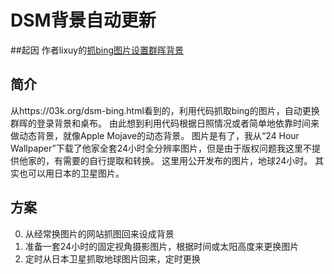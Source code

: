 # DSM背景自动更新
##起因
作者lixuy的[抓bing图片设置群晖背景](https://github.com/lixuy/DSM_Login_BingWallpaper)
## 简介
从https://03k.org/dsm-bing.html看到的，利用代码抓取bing的图片，自动更换群晖的登录背景和桌布。
由此想到利用代码根据日照情况或者简单地依靠时间来做动态背景，就像Apple Mojave的动态背景。
图片是有了，我从“24 Hour Wallpaper”下载了他家全套24小时全分辨率图片，但是由于版权问题我这里不提供他家的，有需要的自行提取和转换。
这里用公开发布的图片，地球24小时。
其实也可以用日本的卫星图片。

## 方案
0. 从经常换图片的网站抓图回来设成背景
0. 准备一套24小时的固定视角摄影图片，根据时间或太阳高度来更换图片
0. 定时从日本卫星抓取地球图片回来，定时更换


